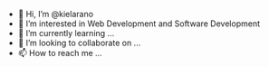 - 👋 Hi, I’m @kielarano
- 👀 I’m interested in Web Development and Software Development
- 🌱 I’m currently learning ...
- 💞️ I’m looking to collaborate on ...
- 📫 How to reach me ...

<!---
kielarano/kielarano is a ✨ special ✨ repository because its `README.md` (this file) appears on your GitHub profile.
You can click the Preview link to take a look at your changes.
--->
